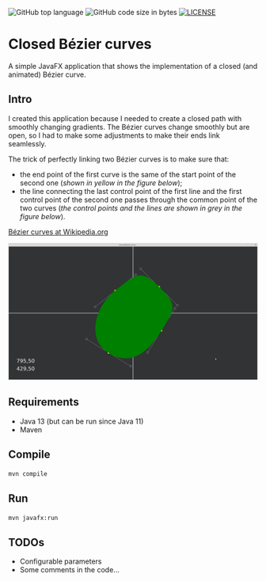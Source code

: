 ![GitHub top language](https://img.shields.io/github/languages/top/Vonvikken/Closed-Bezier)
![GitHub code size in bytes](https://img.shields.io/github/languages/code-size/Vonvikken/Closed-Bezier)
[![LICENSE](https://img.shields.io/github/license/Vonvikken/Closed-Bezier.svg)](https://github.com/Vonvikken/Closed-Bezier/blob/master/LICENSE)

# Closed Bézier curves
A simple JavaFX application that shows the implementation of a closed (and animated) Bézier curve.

## Intro
I created this application because I needed to create a closed path with smoothly changing gradients. The Bézier curves
change smoothly but are open, so I had to make some adjustments to make their ends link seamlessly.

The trick of perfectly linking two Bézier curves is to make sure that:
* the end point of the first curve is the same of the start point of the second one (_shown in yellow in the figure
 below_);
* the line connecting the last control point of the first line and the first control point of the second one passes
 through the common point of the two curves (_the control points and the lines are shown in grey in the figure below_). 

[Bézier curves at Wikipedia.org](https://en.wikipedia.org/wiki/B%C3%A9zier_curve)

![](Closed-Bezier.png)

## Requirements
* Java 13 (but can be run since Java 11)
* Maven

## Compile
`mvn compile`

## Run
`mvn javafx:run`

## TODOs
* Configurable parameters
* Some comments in the code...
